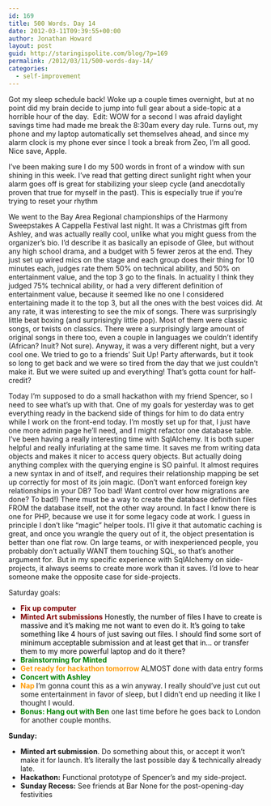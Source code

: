 ```yaml
---
id: 169
title: 500 Words. Day 14
date: 2012-03-11T09:39:55+00:00
author: Jonathan Howard
layout: post
guid: http://staringispolite.com/blog/?p=169
permalink: /2012/03/11/500-words-day-14/
categories:
  - self-improvement
---
```

Got my sleep schedule back! Woke up a couple times overnight, but at no point did my brain decide to jump into full gear about a side-topic at a horrible hour of the day.  Edit: WOW for a second I was afraid daylight savings time had made me break the 8:30am every day rule. Turns out, my phone and my laptop automatically set themselves ahead, and since my alarm clock is my phone ever since I took a break from Zeo, I’m all good. Nice save, Apple.

I’ve been making sure I do my 500 words in front of a window with sun shining in this week. I’ve read that getting direct sunlight right when your alarm goes off is great for stabilizing your sleep cycle (and anecdotally proven that true for myself in the past). This is especially true if you’re trying to reset your rhythm

We went to the Bay Area Regional championships of the Harmony Sweepstakes A Cappella Festival last night. It was a Christmas gift from Ashley, and was actually really cool, unlike what you might guess from the organizer’s bio. I’d describe it as basically an episode of Glee, but without any high school drama, and a budget with 5 fewer zeros at the end. They just set up wired mics on the stage and each group does their thing for 10 minutes each, judges rate them 50% on technical ability, and 50% on entertainment value, and the top 3 go to the finals. In actuality I think they judged 75% technical ability, or had a very different definition of entertainment value, because it seemed like no one I considered entertaining made it to the top 3, but all the ones with the best voices did. At any rate, it was interesting to see the mix of songs. There was surprisingly little beat boxing (and surprisingly little pop). Most of them were classic songs, or twists on classics. There were a surprisingly large amount of original songs in there too, even a couple in languages we couldn’t identify (African? Inuit? Not sure). Anyway, it was a very different night, but a very cool one. We tried to go to a friends’ Suit Up! Party afterwards, but it took so long to get back and we were so tired from the day that we just couldn’t make it. But we were suited up and everything! That’s gotta count for half-credit?

Today I’m supposed to do a small hackathon with my friend Spencer, so I need to see what’s up with that. One of my goals for yesterday was to get everything ready in the backend side of things for him to do data entry while I work on the front-end today. I’m mostly set up for that, I just have one more admin page he’ll need, and I might refactor one database table. I’ve been having a really interesting time with SqlAlchemy. It is both super helpful and really infuriating at the same time. It saves me from writing data objects and makes it nicer to access query objects. But actually doing anything complex with the querying engine is SO painful. It almost requires a new syntax in and of itself, and requires their relationship mapping be set up correctly for most of its join magic. (Don’t want enforced foreign key relationships in your DB? Too bad! Want control over how migrations are done? To bad!) There must be a way to create the database definition files FROM the database itself, not the other way around. In fact I know there is one for PHP, because we use it for some legacy code at work. I guess in principle I don’t like “magic” helper tools. I’ll give it that automatic caching is great, and once you wrangle the query out of it, the object presentation is better than one flat row. On large teams, or with inexperienced people, you probably don’t actually WANT them touching SQL, so that’s another argument for.  But in my specific experience with SqlAlchemy on side-projects, it always seems to create more work than it saves. I’d love to hear someone make the opposite case for side-projects.

Saturday goals:

  * <span style="color: #800000;"><strong>Fix up computer</strong></span>
  * <span style="color: #800000;"><strong>Minted Art submissions</strong><span style="color: #000000;"> Honestly, the number of files I have to create is massive and it&#8217;s making me not want to even do it. It&#8217;s going to take something like 4 hours of just saving out files. I should find some sort of minimum acceptable submission and at least get that in&#8230; or transfer them to my more powerful laptop and do it there?</span></span>
  * <span style="color: #008000;"><strong>Brainstorming for Minted </strong></span>
  * <span style="color: #ff9900;"><strong>Get ready for hackathon tomorrow </strong></span>ALMOST done with data entry forms
  * <span style="color: #008000;"><strong>Concert with Ashley</strong></span>
  * <span style="color: #ff9900;"><strong>Nap </strong></span>I&#8217;m gonna count this as a win anyway. I really should&#8217;ve just cut out some entertainment in favor of sleep, but I didn&#8217;t end up needing it like I thought I would.
  * <span style="color: #008000;"><strong>Bonus: Hang out with Ben</strong></span> one last time before he goes back to London for another couple months.

<div>
  <strong>Sunday:</strong>
</div>

<div>
  <ul>
    <li>
      <strong>Minted art submission</strong>. Do something about this, or accept it won&#8217;t make it for launch. It&#8217;s literally the last possible day & technically already late.
    </li>
    <li>
      <strong>Hackathon:</strong> Functional prototype of Spencer&#8217;s and my side-project.
    </li>
    <li>
      <strong>Sunday Recess:</strong> See friends at Bar None for the post-opening-day festivities
    </li>
  </ul>
</div>

<div>
</div>

<div>
</div>